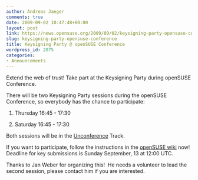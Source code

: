 ```yaml
---
author: Andreas Jaeger
comments: true
date: 2009-09-02 10:47:48+00:00
layout: post
link: https://news.opensuse.org/2009/09/02/keysigning-party-opensuse-conference/
slug: keysigning-party-opensuse-conference
title: Keysigning Party @ openSUSE Conference
wordpress_id: 2075
categories:
- Announcements
---
```


Extend the web of trust! Take part at the Keysigning Party during openSUSE Conference.

There will be two Keysigning Party sessions during the openSUSE Conference, so everybody has the chance to participate:



	
  1. Thursday 16:45 - 17:30

	
  2. Saturday 16:45 - 17:30


Both sessions will be in the [Unconference](http://en.opensuse.org/OpenSUSE_Conf_2009_Unconference) Track.

If you want to participate, follow the instructions in the [openSUSE wiki](http://en.opensuse.org/OpenSUSE_Conf_2009_KSP) now!  Deadline for key submissions is Sunday September, 13 at 12:00 UTC.

Thanks to Jan Weber for organizing this!  He needs a volunteer to lead the second session, please contact him if you are interested.
